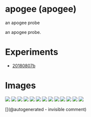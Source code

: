 # apogee (apogee)

an apogee probe

an apogee probe.

# Experiments

* [20180807b](/include/experiments/auto/20180807b.md)
# Images

![](/include/images/Interspec/P_20180807_221458.jpg)
![](/include/images/Interspec/P_20180807_222243.jpg)
![](/include/images/Interspec/P_20180807_222132.jpg)
![](/include/images/Interspec/P_20180807_221435.jpg)
![](/include/images/Interspec/P_20180807_221845.jpg)
![](/include/images/Interspec/P_20180807_221550.jpg)
![](/include/images/Interspec/P_20180807_221744.jpg)
![](/include/images/Interspec/P_20180807_221925.jpg)
![](/include/images/Interspec/P_20180807_222100.jpg)
![](/include/images/Interspec/P_20180807_222256.jpg)
![](/include/images/Interspec/P_20180807_222529.jpg)
![](/include/images/Interspec/P_20180807_221936.jpg)
![](/include/images/Interspec/P_20180807_221519.jpg)


[](@autogenerated - invisible comment)